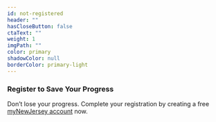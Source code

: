 ```yaml
---
id: not-registered
header: ""
hasCloseButton: false
ctaText: ""
weight: 1
imgPath: ""
color: primary
shadowColor: null
borderColor: primary-light
---
```


### Register to Save Your Progress

Don’t lose your progress. Complete your registration by creating a free [myNewJersey account](/self-register) now.
